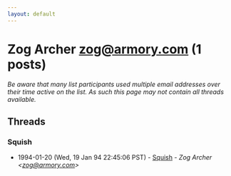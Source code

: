 ```yaml
---
layout: default
---
```


# Zog Archer <zog@armory.com> (1 posts)

_Be aware that many list participants used multiple email addresses over their time active on the list. As such this page may not contain all threads available._

## Threads

### Squish
+ 1994-01-20 (Wed, 19 Jan 94 22:45:06 PST) - [Squish](/archive/1994/01/6b86644099c25da48ae9ea2193706655fc799f43f74d31422d680addac81e3de) - _Zog Archer \<zog@armory.com\>_

